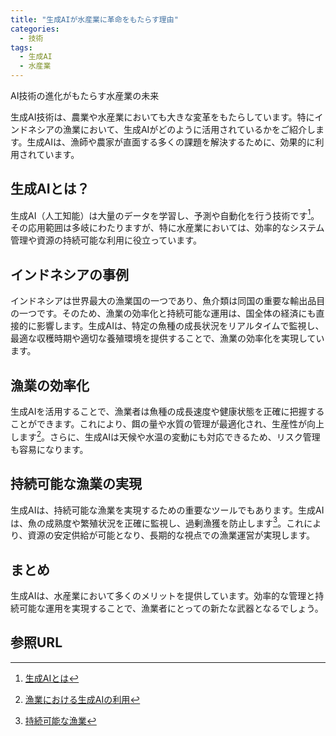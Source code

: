```yaml
---
title: "生成AIが水産業に革命をもたらす理由"
categories:
  - 技術
tags:
  - 生成AI
  - 水産業
---
```


AI技術の進化がもたらす水産業の未来

生成AI技術は、農業や水産業においても大きな変革をもたらしています。特にインドネシアの漁業において、生成AIがどのように活用されているかをご紹介します。生成AIは、漁師や農家が直面する多くの課題を解決するために、効果的に利用されています。

## 生成AIとは？
生成AI（人工知能）は大量のデータを学習し、予測や自動化を行う技術です[^1]。その応用範囲は多岐にわたりますが、特に水産業においては、効率的なシステム管理や資源の持続可能な利用に役立っています。

## インドネシアの事例
インドネシアは世界最大の漁業国の一つであり、魚介類は同国の重要な輸出品目の一つです。そのため、漁業の効率化と持続可能な運用は、国全体の経済にも直接的に影響します。生成AIは、特定の魚種の成長状況をリアルタイムで監視し、最適な収穫時期や適切な養殖環境を提供することで、漁業の効率化を実現しています。

## 漁業の効率化
生成AIを活用することで、漁業者は魚種の成長速度や健康状態を正確に把握することができます。これにより、餌の量や水質の管理が最適化され、生産性が向上します[^2]。さらに、生成AIは天候や水温の変動にも対応できるため、リスク管理も容易になります。

## 持続可能な漁業の実現
生成AIは、持続可能な漁業を実現するための重要なツールでもあります。生成AIは、魚の成熟度や繁殖状況を正確に監視し、過剰漁獲を防止します[^3]。これにより、資源の安定供給が可能となり、長期的な視点での漁業運営が実現します。

## まとめ
生成AIは、水産業において多くのメリットを提供しています。効率的な管理と持続可能な運用を実現することで、漁業者にとっての新たな武器となるでしょう。

## 参照URL
[^1]: [生成AIとは](https://it-trend.jp/word/generative_ai)
[^2]: [漁業における生成AIの利用](https://example.com/ai_fishing)
[^3]: [持続可能な漁業](https://example.com/sustainable_fishing)
